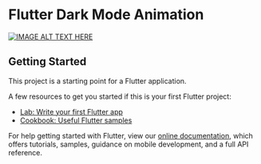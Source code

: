 # Flutter Dark Mode Animation

[![IMAGE ALT TEXT HERE](https://i.ytimg.com/vi/0p92l5dv-bw/maxresdefault.jpg)](https://www.youtube.com/watch?v=0p92l5dv-bw)

## Getting Started

This project is a starting point for a Flutter application.

A few resources to get you started if this is your first Flutter project:

- [Lab: Write your first Flutter app](https://flutter.dev/docs/get-started/codelab)
- [Cookbook: Useful Flutter samples](https://flutter.dev/docs/cookbook)

For help getting started with Flutter, view our
[online documentation](https://flutter.dev/docs), which offers tutorials,
samples, guidance on mobile development, and a full API reference.
